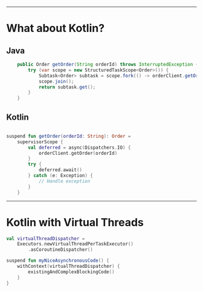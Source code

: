 
---
# What about Kotlin?

## Java 

```java {maxHeight:'50px'}
    public Order getOrder(String orderId) throws InterruptedException {
        try (var scope = new StructuredTaskScope<Order>()) {
            Subtask<Order> subtask = scope.fork(() -> orderClient.getOrder(orderId));
            scope.join();
            return subtask.get();
        }
    }
```

## Kotlin

```kotlin {maxHeight:'50px'}

suspend fun getOrder(orderId: String): Order =
    supervisorScope {
        val deferred = async(Dispatchers.IO) {
            orderClient.getOrder(orderId)
        }
        try {
            deferred.await()
        } catch (e: Exception) {
            // Handle exception
        }
    }
```

---
# Kotlin with Virtual Threads

```kotlin
val virtualThreadDispatcher = 
    Executors.newVirtualThreadPerTaskExecutor()
        .asCoroutineDispatcher()

suspend fun myNiceAsynchronousCode() {
    withContext(virtualThreadDispatcher) {
        existingAndComplexBlockingCode()
    }
}
```